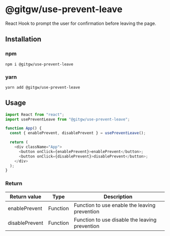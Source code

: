 # @gitgw/use-prevent-leave
React Hook to prompt the user for confirmation before leaving the page.

## Installation
### npm
```npm i @gitgw/use-prevent-leave```

### yarn
```yarn add @gitgw/use-prevent-leave```

## Usage
```javascript
import React from "react";
import usePreventLeave from "@gitgw/use-prevent-leave";

function App() {
  const { enablePrevent, disablePrevent } = usePreventLeave();

  return (
    <div className="App">
      <button onClick={enablePrevent}>enablePrevent</button>;
      <button onClick={disablePrevent}>disablePrevent</button>;
    </div>
  );
}
```

### Return
Return value|Type|Description|
|-|-|-|
|enablePrevent|Function|Function to use enable the leaving prevention
|disablePrevent|Function|Function to use disable the leaving prevention
